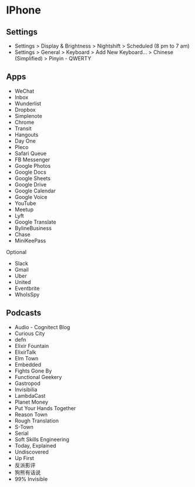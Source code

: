 # IPhone

## Settings

- Settings > Display & Brightness > Nightshift > Scheduled (8 pm to 7 am)
- Settings > General > Keyboard > Add New Keyboard... > Chinese (Simplified) > Pinyin - QWERTY

## Apps

- WeChat
- Inbox
- Wunderlist
- Dropbox
- Simplenote
- Chrome
- Transit
- Hangouts
- Day One
- Pleco
- Safari Queue
- FB Messenger
- Google Photos
- Google Docs
- Google Sheets
- Google Drive
- Google Calendar
- Google Voice
- YouTube
- Meetup
- Lyft
- Google Translate
- BylineBusiness
- Chase
- MiniKeePass

Optional

- Slack
- Gmail
- Uber
- United
- Eventbrite
- WhoIsSpy

## Podcasts

- Audio - Cognitect Blog
- Curious City
- defn
- Elixir Fountain
- ElixirTalk
- Elm Town
- Embedded
- Fights Gone By
- Functional Geekery
- Gastropod
- Invisibilia
- LambdaCast
- Planet Money
- Put Your Hands Together
- Reason Town
- Rough Translation
- S-Town
- Serial
- Soft Skills Engineering
- Today, Explained
- Undiscovered
- Up First
- 反派影评
- 狗熊有话说
- 99% Invisible
